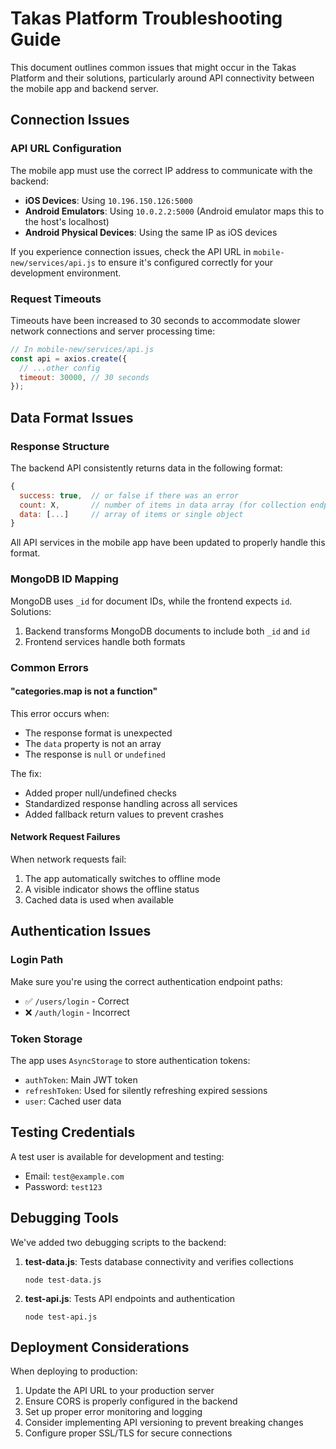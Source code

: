 # Takas Platform Troubleshooting Guide

This document outlines common issues that might occur in the Takas Platform and their solutions, particularly around API connectivity between the mobile app and backend server.

## Connection Issues

### API URL Configuration

The mobile app must use the correct IP address to communicate with the backend:

- **iOS Devices**: Using `10.196.150.126:5000` 
- **Android Emulators**: Using `10.0.2.2:5000` (Android emulator maps this to the host's localhost)
- **Android Physical Devices**: Using the same IP as iOS devices

If you experience connection issues, check the API URL in `mobile-new/services/api.js` to ensure it's configured correctly for your development environment.

### Request Timeouts

Timeouts have been increased to 30 seconds to accommodate slower network connections and server processing time:

```javascript
// In mobile-new/services/api.js
const api = axios.create({
  // ...other config
  timeout: 30000, // 30 seconds
});
```

## Data Format Issues

### Response Structure

The backend API consistently returns data in the following format:

```javascript
{
  success: true,  // or false if there was an error
  count: X,       // number of items in data array (for collection endpoints)
  data: [...]     // array of items or single object
}
```

All API services in the mobile app have been updated to properly handle this format.

### MongoDB ID Mapping

MongoDB uses `_id` for document IDs, while the frontend expects `id`. Solutions:

1. Backend transforms MongoDB documents to include both `_id` and `id`
2. Frontend services handle both formats

### Common Errors

#### "categories.map is not a function"

This error occurs when:
- The response format is unexpected
- The `data` property is not an array
- The response is `null` or `undefined`

The fix:
- Added proper null/undefined checks
- Standardized response handling across all services
- Added fallback return values to prevent crashes

#### Network Request Failures

When network requests fail:
1. The app automatically switches to offline mode
2. A visible indicator shows the offline status
3. Cached data is used when available

## Authentication Issues

### Login Path

Make sure you're using the correct authentication endpoint paths:
- ✅ `/users/login` - Correct
- ❌ `/auth/login` - Incorrect

### Token Storage

The app uses `AsyncStorage` to store authentication tokens:
- `authToken`: Main JWT token
- `refreshToken`: Used for silently refreshing expired sessions
- `user`: Cached user data

## Testing Credentials

A test user is available for development and testing:
- Email: `test@example.com`
- Password: `test123`

## Debugging Tools

We've added two debugging scripts to the backend:

1. **test-data.js**: Tests database connectivity and verifies collections
   ```
   node test-data.js
   ```

2. **test-api.js**: Tests API endpoints and authentication
   ```
   node test-api.js
   ```

## Deployment Considerations

When deploying to production:

1. Update the API URL to your production server
2. Ensure CORS is properly configured in the backend
3. Set up proper error monitoring and logging
4. Consider implementing API versioning to prevent breaking changes
5. Configure proper SSL/TLS for secure connections 